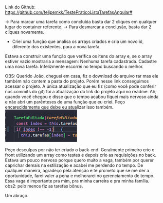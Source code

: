 Link do Github: 
https://github.com/felipemkk/TestePraticoListaTarefasAngular#

-> Para marcar uma tarefa como concluída basta dar 2 cliques em qualquer lugar do container referente.
-> Para desmarcar a conclusão, basta dar 2 cliques novamente. 

* Criei uma função que analisa os arrays criados e cria um novo id, diferente dos existentes, para a nova tarefa.

Estava a construir uma função que verifica os itens do array e, se o array estiver vazio mostraria a mensagem: Nenhuma tarefa cadastrada. Cadastre uma nova tarefa.
Infelizmente escorrei no tempo buscando o melhor.



OBS: Querido João, 
cheguei em casa, fiz o download do arquivo rar mas ele também não contem a pasta do projeto.
Porém nesse link conseguimos acessar o projeto.
A única atualização que eu fiz (como você pode conferir nos commits do git) foi a atualização do link do projeto aqui no readme.
Ah, quando você chegou e disse que o tempo acabou fiquei mais nervoso ainda e não abri um parênteses de uma função que eu criei.
Peço encarecidamente que deixe eu atualizar isso também.
![alt text](image.png)

Peço desculpas por não ter criado o back-end.
Geralmente primeiro crio o front utilizando  um array como testes e depois crio as requisições no back.
Estava um pouco nervoso porque quero muito a vaga, também por querer caprichar demais na estilização e acabei me perdendo no tempo.
De qualquer maneira, agradeço pela atenção e te prometo que se me der a oportunidade, farei valer a pena e melhorarei no gerenciamento de tempo.
Essa vaga é importante pra mim, pra minha carreira e pra minha família. 
obs2: pelo menos fiz as tarefas bônus.

Um abraço.




